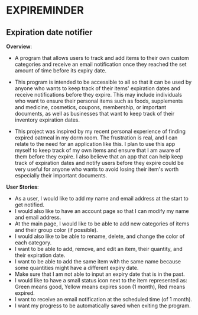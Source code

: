 # EXPIREMINDER

## Expiration date notifier

**Overview**:
- A program that allows users to track and add items to their own custom categories
  and receive an email notification once they reached the set amount of time before its expiry date.

- This program is intended to be accessible to all so that it can be used by anyone who wants to keep track of their 
items' expiration dates and receive notifications before they expire. This may include individuals who want to ensure 
their personal items such as foods, supplements and medicine, cosmetics, coupons, membership, or important documents, 
as well as businesses that want to keep track of their inventory expiration dates.

- This project was inspired by my recent personal experience of finding expired oatmeal in my dorm room.
The frustration is real, and I can relate to the need for an application like this. 
I plan to use this app myself to keep track of my own items and ensure that I am aware of them before they expire.
I also believe that an app that can help keep track of expiration dates and notify users before they expire could be 
very useful for anyone who wants to avoid losing their item's worth especially their important documents.

**User Stories**:
- As a user, I would like to add my name and email address at the start to get notified.
- I would also like to have an account page so that I can modify my name and email address.
- At the main page, I would like to be able to add new categories of items and their group color (if possible).
- I would also like to be able to rename, delete, and change the color of each category.
- I want to be able to add, remove, and edit an item, their quantity, and their expiration date.
- I want to be able to add the same item with the same name because some quantities might have a different expiry date.
- Make sure that I am not able to input an expiry date that is in the past.
- I would like to have a small status icon next to the item represented as: Green means good, 
Yellow means expires soon (1 month), Red means expired.
- I want to receive an email notification at the scheduled time (of 1 month).
- I want my progress to be automatically saved when exiting the program.

